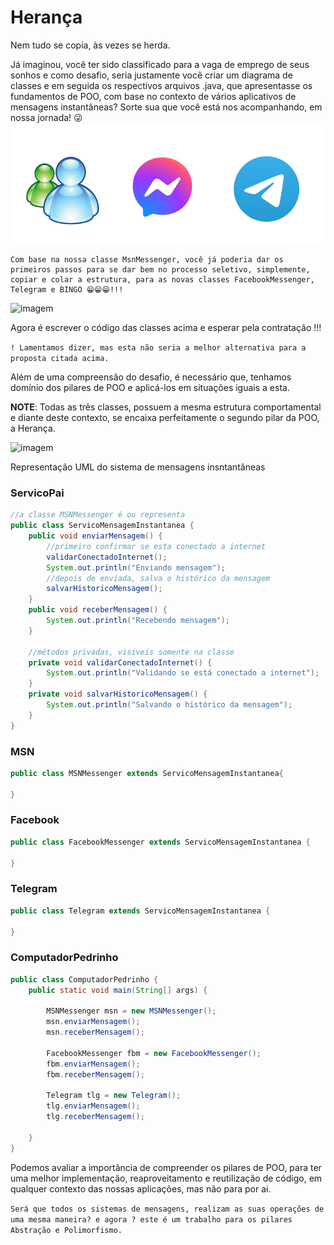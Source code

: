 # Herança

Nem tudo se copia, às vezes se herda.

Já imaginou, você ter sido classificado para a vaga de emprego de seus sonhos e como desafio, seria justamente você criar um diagrama de classes e em seguida os respectivos arquivos .java, que apresentasse os fundamentos de POO, com base no contexto de vários aplicativos de mensagens instantâneas? Sorte sua que você está nos acompanhando, em nossa jornada! 😜
![imagem](../../assets/poo1.png)

```
Com base na nossa classe MsnMessenger, você já poderia dar os primeiros passos para se dar bem no processo seletivo, simplemente, copiar e colar a estrutura, para as novas classes FacebookMessenger, Telegram e BINGO 😁😁😁!!!
```
![imagem](../../assets/heranca.avif)

Agora é escrever o código das classes acima e esperar pela contratação !!!

`! Lamentamos dizer, mas esta não seria a melhor alternativa para a proposta citada acima.`

Além de uma compreensão do desafio, é necessário que, tenhamos domínio dos pilares de POO e aplicá-los em situações iguais a esta.

**NOTE**: Todas as três classes, possuem a mesma estrutura comportamental e diante deste contexto, se encaixa perfeitamente o segundo pilar da POO, a Herança.

![imagem](../../assets/heranca1.avif)

Representação UML do sistema de mensagens insntantâneas

### ServicoPai
```Java
//a classe MSNMessenger é ou representa
public class ServicoMensagemInstantanea {
	public void enviarMensagem() {
		//primeiro confirmar se esta conectado a internet
		validarConectadoInternet();
		System.out.println("Enviando mensagem");
		//depois de enviada, salva o histórico da mensagem
		salvarHistoricoMensagem();
	}
	public void receberMensagem() {
		System.out.println("Recebendo mensagem");
	}
	
	//métodos privadas, visíveis somente na classe
	private void validarConectadoInternet() {
		System.out.println("Validando se está conectado a internet");
	}
	private void salvarHistoricoMensagem() {
		System.out.println("Salvando o histórico da mensagem");
	}
}
```
### MSN
```Java
public class MSNMessenger extends ServicoMensagemInstantanea{

}
```
### Facebook
```Java
public class FacebookMessenger extends ServicoMensagemInstantanea {

}
```
### Telegram
```Java
public class Telegram extends ServicoMensagemInstantanea {

}
```
### ComputadorPedrinho
```Java
public class ComputadorPedrinho {
	public static void main(String[] args) {
		
		MSNMessenger msn = new MSNMessenger();
		msn.enviarMensagem();
		msn.receberMensagem();
		
		FacebookMessenger fbm = new FacebookMessenger();
		fbm.enviarMensagem();
		fbm.receberMensagem();
		
		Telegram tlg = new Telegram();
		tlg.enviarMensagem();
		tlg.receberMensagem();
		
	}
}
```
Podemos avaliar a importância de compreender os pilares de POO, para ter uma melhor implementação, reaproveitamento e reutilização de código, em qualquer contexto das nossas aplicações, mas não para por ai.

`Será que todos os sistemas de mensagens, realizam as suas operações de uma mesma maneira? e agora ? este é um trabalho para os pilares Abstração e Polimorfismo.`